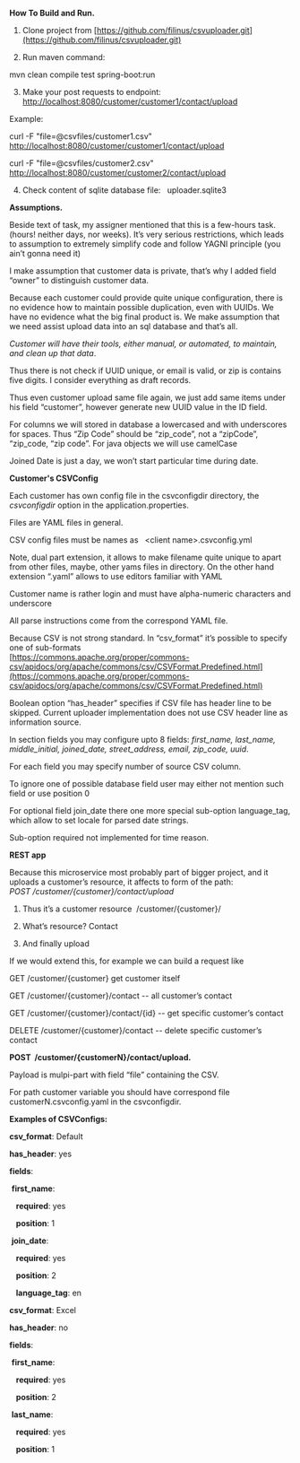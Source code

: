 **How To Build and Run.**  

1. Clone project from [https://github.com/filinus/csvuploader.git](https://github.com/filinus/csvuploader.git)  

2. Run maven command:    

mvn clean compile test spring-boot:run

3. Make your post requests to endpoint: [http://localhost:8080/customer/customer1/contact/upload](http://localhost:8080/customer/customer1/contact/upload)  
  

Example:   

curl -F "file=@csvfiles/customer1.csv" [http://localhost:8080/customer/customer1/contact/upload](http://localhost:8080/customer/customer1/contact/upload)  

curl -F "file=@csvfiles/customer2.csv" [http://localhost:8080/customer/customer2/contact/upload](http://localhost:8080/customer/customer2/contact/upload)

4. Check content of sqlite database file:   uploader.sqlite3


**Assumptions.**

Beside text of task, my assigner mentioned that this is a few-hours task. (hours! neither days, nor weeks). It’s very serious restrictions, which leads to assumption to extremely simplify code and follow YAGNI principle (you ain’t gonna need it)

I make assumption that customer data is private, that’s why I added field “owner” to distinguish customer data. 

Because each customer could provide quite unique configuration, there is no evidence how to maintain possible duplication, even with UUIDs. We have no evidence what the big final product is. We make assumption that we need assist upload data into an sql database and that’s all.  

_Customer will have their tools, either manual, or automated, to maintain, and clean up that data_.

Thus there is not check if UUID unique, or email is valid, or zip is contains five digits. I consider everything as draft records.



Thus even customer upload same file again, we just add same items under his field “customer”, however generate new UUID value in the ID field. 

For columns we will stored in database a lowercased and with underscores for spaces. Thus “Zip Code” should be “zip_code”, not a “zipCode”, “zip_code, “zip code”. For java objects we will use camelCase 

Joined Date is just a day, we won’t start particular time during date.


**Customer's CSVConfig**

Each customer has own config file in the csvconfigdir directory, the _csvconfigdir_ option in the application.properties.  

Files are YAML files in general.

CSV config files must be names as   &lt;client name&gt;.csvconfig.yml

Note, dual part extension, it allows to make filename quite unique to apart from other files, maybe, other yams files in directory. On the other hand extension “.yaml” allows to use editors familiar with YAML

Customer name is rather login and must have alpha-numeric characters and underscore

  

All parse instructions come from the correspond YAML file.

Because CSV is not strong standard. In “csv_format” it’s possible to specify one of sub-formats  
[https://commons.apache.org/proper/commons-csv/apidocs/org/apache/commons/csv/CSVFormat.Predefined.html](https://commons.apache.org/proper/commons-csv/apidocs/org/apache/commons/csv/CSVFormat.Predefined.html)

Boolean option “has_header” specifies if CSV file has header line to be skipped. Current uploader implementation does not use CSV header line as information source.  

In section fields you may configure upto 8 fields: _first_name, last_name, middle_initial, joined_date, street_address, email, zip_code, uuid_.  

For each field you may specify number of source CSV column.    

To ignore one of possible database field user may either not mention such field or use position 0

For optional field join_date there one more special sub-option language_tag, which allow to set locale for parsed date strings.  

Sub-option required not implemented for time reason.  
  

**REST app**  

Because this microservice most probably part of bigger project, and it uploads a customer’s resource, it affects to form of the path:  
_POST /customer/{customer}/contact/upload_  

1. Thus it’s a customer resource  /customer/{customer}/  

2. What’s resource? Contact  

3. And finally upload  
  

If we would extend this, for example we can build a request like

GET /customer/{customer} get customer itself

GET /customer/{customer}/contact -- all customer’s contact  

GET /customer/{customer}/contact/{id} -- get specific customer’s contact  

DELETE /customer/{customer}/contact -- delete specific customer’s contact  
  

**POST  /customer/{customerN}/contact/upload.**

Payload is mulpi-part with field “file” containing the CSV.    

For path customer variable you should have correspond file customerN.csvconfig.yaml in the csvconfigdir. 


**Examples of CSVConfigs:**

**csv_format**: Default

**has_header**: yes

**fields**:

 **first_name**:

   **required**: yes

   **position**: 1

 **join_date**:

   **required**: yes

   **position**: 2

   **language_tag**: en

**csv_format**: Excel

**has_header**: no

**fields**:

 **first_name**:

   **required**: yes

   **position**: 2

 **last_name**:

   **required**: yes

   **position**: 1